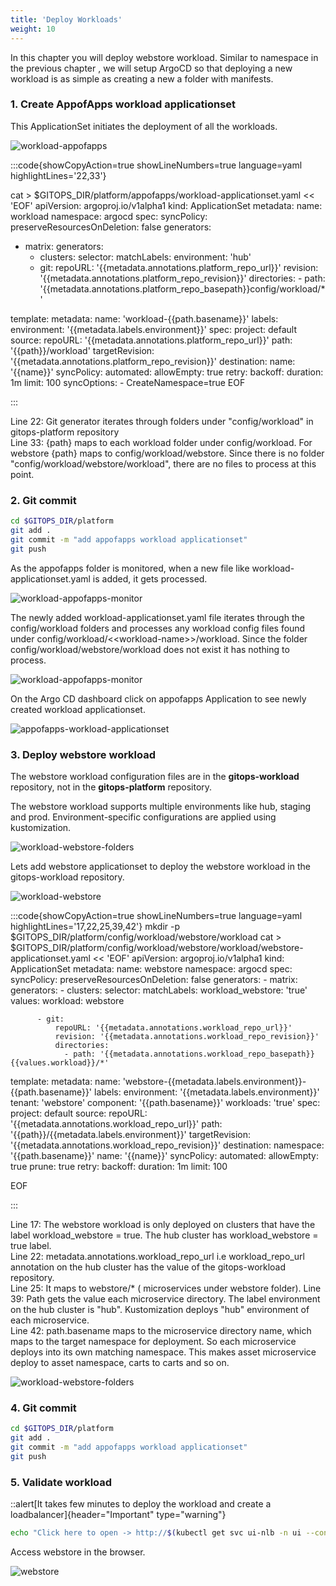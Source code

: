 ```yaml
---
title: 'Deploy Workloads'
weight: 10
---
```

In this chapter you will deploy webstore workload. Similar to namespace in the previous chapter , we will setup ArgoCD so that deploying a new workload  is as simple as creating a new  a folder with manifests.

### 1. Create AppofApps workload applicationset

This ApplicationSet initiates the deployment of all the workloads.

![workload-appofapps](/static/images/workload-appofapps.png)


:::code{showCopyAction=true showLineNumbers=true language=yaml highlightLines='22,33'}

cat > $GITOPS_DIR/platform/appofapps/workload-applicationset.yaml << 'EOF'
apiVersion: argoproj.io/v1alpha1
kind: ApplicationSet
metadata:
  name: workload
  namespace: argocd
spec:
  syncPolicy:
    preserveResourcesOnDeletion: false
  generators:
  - matrix:
      generators:
      - clusters:
          selector:
            matchLabels:
              environment: 'hub'          
      - git:
          repoURL: '{{metadata.annotations.platform_repo_url}}'
          revision: '{{metadata.annotations.platform_repo_revision}}'
          directories:
            - path: '{{metadata.annotations.platform_repo_basepath}}config/workload/*'      

  template:
    metadata:
      name: 'workload-{{path.basename}}'
      labels:
        environment: '{{metadata.labels.environment}}'
    spec:
      project: default
      source:
        repoURL: '{{metadata.annotations.platform_repo_url}}'
        path: '{{path}}/workload'
        targetRevision: '{{metadata.annotations.platform_repo_revision}}'
      destination:
        name: '{{name}}'
      syncPolicy:
        automated:
          allowEmpty: true
        retry:
          backoff:
            duration: 1m
          limit: 100
        syncOptions:
          - CreateNamespace=true
EOF

:::

Line 22: Git generator iterates through folders under "config/workload" in gitops-platform repository  
Line 33: {path} maps to each workload folder under config/workload. For webstore {path} maps to config/workload/webstore. Since there is no folder "config/workload/webstore/workload", there are no files to process at this point.

### 2. Git commit

```bash
cd $GITOPS_DIR/platform
git add . 
git commit -m "add appofapps workload applicationset"
git push
```

As the appofapps folder is monitored, when a new file like workload-applicationset.yaml is added, it gets processed. 

![workload-appofapps-monitor](/static/images/workload-appofapps-monitor.png)

The newly added workload-applicationset.yaml file iterates through the config/workload folders and processes any workload config files found under config/workload/\<<workload-name\>>/workload. Since the folder config/workload/webstore/workload does not exist it has nothing to process.

![workload-appofapps-monitor](/static/images/workload-appofapps-iteration.png)


On the Argo CD dashboard click on appofapps Application to see newly created workload applicationset.


![appofapps-workload-applicationset](/static/images/appofapps-workload-applicationset.png)

### 3. Deploy webstore workload 

The webstore workload configuration files are in the **gitops-workload** repository, not in the **gitops-platform** repository.

The webstore workload supports multiple environments like hub, staging and prod. Environment-specific configurations are applied using kustomization.

![workload-webstore-folders](/static/images/workload-webstore-folders.png)

Lets add webstore applicationset to deploy the webstore workload in the gitops-workload repository.

![workload-webstore](/static/images/workload-webstore.png)

:::code{showCopyAction=true showLineNumbers=true language=yaml highlightLines='17,22,25,39,42'}
mkdir -p $GITOPS_DIR/platform/config/workload/webstore/workload
cat > $GITOPS_DIR/platform/config/workload/webstore/workload/webstore-applicationset.yaml << 'EOF'
apiVersion: argoproj.io/v1alpha1
kind: ApplicationSet
metadata:
  name: webstore
  namespace: argocd
spec:
  syncPolicy:
    preserveResourcesOnDeletion: false
  generators:
    - matrix:
        generators:
          - clusters:
              selector:
                matchLabels:
                  workload_webstore: 'true'  
              values:
                workload: webstore

          - git:
              repoURL: '{{metadata.annotations.workload_repo_url}}'
              revision: '{{metadata.annotations.workload_repo_revision}}'
              directories:
                - path: '{{metadata.annotations.workload_repo_basepath}}{{values.workload}}/*'
                     
  template:
    metadata:
      name: 'webstore-{{metadata.labels.environment}}-{{path.basename}}'
      labels:
        environment: '{{metadata.labels.environment}}'
        tenant: 'webstore'
        component: '{{path.basename}}'
        workloads: 'true'
    spec:
      project: default
      source:
        repoURL: '{{metadata.annotations.workload_repo_url}}'
        path: '{{path}}/{{metadata.labels.environment}}'
        targetRevision: '{{metadata.annotations.workload_repo_revision}}'
      destination:
        namespace: '{{path.basename}}'
        name: '{{name}}'
      syncPolicy:
        automated:
          allowEmpty: true
          prune: true
        retry:
          backoff:
            duration: 1m
          limit: 100

EOF

:::

Line 17: The webstore workload is only deployed on clusters that have the label workload_webstore = true. The hub cluster has workload_webstore = true label.  
Line 22: metadata.annotations.workload_repo_url i.e workload_repo_url annotation on the hub cluster has the value of the gitops-workload repository.  
Line 25: It maps to webstore/* ( microservices under webstore folder). 
Line 39: Path gets the value each microservice directory. The label environment on the hub cluster is "hub". Kustomization deploys "hub" environment of each microservice.  
Line 42: path.basename maps to the microservice directory name, which maps to the target namespace for deployment. So each microservice deploys into its own matching namespace. This makes asset microservice deploy to asset namespace, carts to carts and so on.  


![workload-webstore-folders](/static/images/workload-webstore-deployment.png)


### 4. Git commit

```bash
cd $GITOPS_DIR/platform
git add . 
git commit -m "add appofapps workload applicationset"
git push
```

### 5. Validate workload

::alert[It takes few minutes to deploy the workload and create a loadbalancer]{header="Important" type="warning"}

```bash
echo "Click here to open -> http://$(kubectl get svc ui-nlb -n ui --context hub --output jsonpath='{.status.loadBalancer.ingress[0].hostname}')"
```

Access  webstore in the browser.

![webstore](/static/images/webstore-ui.png)
